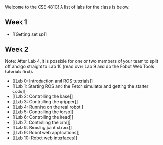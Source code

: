 Welcome to the CSE 481C! A list of labs for the class is below.

## Week 1
- [[Getting set up]]

## Week 2
Note: After Lab 4, it is possible for one or two members of your team to split off and go straight to Lab 10 (read over Lab 9 and do the Robot Web Tools tutorials first).

- [[Lab 0: Introduction and ROS tutorials]]
- [[Lab 1: Starting ROS and the Fetch simulator and getting the starter code]]
- [[Lab 2: Controlling the base]]
- [[Lab 3: Controlling the gripper]]
- [[Lab 4: Running on the real robot]]
- [[Lab 5: Controlling the torso]]
- [[Lab 6: Controlling the head]]
- [[Lab 7: Controlling the arm]]
- [[Lab 8: Reading joint states]]
- [[Lab 9: Robot web applications]]
- [[Lab 10: Robot web interfaces]]
